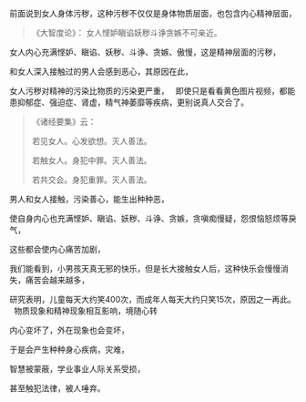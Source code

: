 前面说到女人身体污秽，这种污秽不仅仅是身体物质层面，也包含内心精神层面，
> 《大智度论》：
> 女人悭妒瞋谄妖秽斗诤贪嫉不可亲近。

女人内心充满悭妒、瞋谄、妖秽、斗诤、贪嫉、傲慢，这是精神层面的污秽，

和女人深入接触过的男人会感到恶心，其原因在此，

女人污秽对精神的污染比物质的污染更严重，
&nbsp;
即使只是看看黄色图片视频，都能患抑郁症、强迫症、肾虚，精气神萎靡等疾病，更别说真人交合了。

> 《诸经要集》云：
> 
> 若见女人。心发欲想。灭人善法。
> 
> 若触女人。身犯中罪。灭人善法。
> 
> 若共交会。身犯重罪。灭人善法。

男人和女人接触，污染善心，能生出种种恶，

使自身内心也充满悭妒、瞋谄、妖秽、斗诤、贪嫉，贪嗔痴慢疑，怨恨恼怒烦等戾气，

这些都会使内心痛苦加剧，

我们能看到，小男孩天真无邪的快乐，但是长大接触女人后，这种快乐会慢慢消失，痛苦会越来越多，

研究表明，儿童每天大约笑400次，而成年人每天大约只笑15次，原因之一再此。
&nbsp;
物质现象和精神现象相互影响，境随心转

内心变坏了，外在现象也会变坏，

于是会产生种种身心疾病，灾难，

智慧被蒙蔽，学业事业人际关系受损，

甚至触犯法律，被人唾弃。